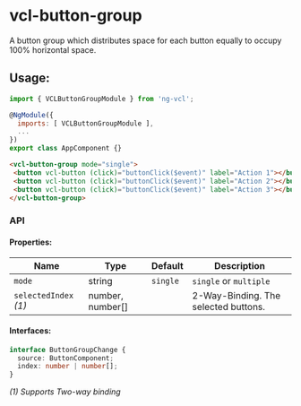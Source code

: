 # vcl-button-group

A button group which distributes space for each button equally to occupy 100% horizontal space.

## Usage:

```js
import { VCLButtonGroupModule } from 'ng-vcl';

@NgModule({
  imports: [ VCLButtonGroupModule ],
  ...
})
export class AppComponent {}
```

 ```html
<vcl-button-group mode="single">
  <button vcl-button (click)="buttonClick($event)" label="Action 1"></button>
  <button vcl-button (click)="buttonClick($event)" label="Action 2"></button>
  <button vcl-button (click)="buttonClick($event)" label="Action 3"></button>
</vcl-button-group>
 ```

### API

#### Properties:

| Name                  | Type                   | Default  | Description
| --------------------- | ---------------------- | -------- |--------------
| `mode`                | string                 | `single` | `single` or `multiple`
| `selectedIndex` *(1)* | number, number[]       |          | 2-Way-Binding. The selected buttons.  

#### Interfaces:

```ts
interface ButtonGroupChange {
  source: ButtonComponent;
  index: number | number[];
}
```
*(1) Supports Two-way binding*

